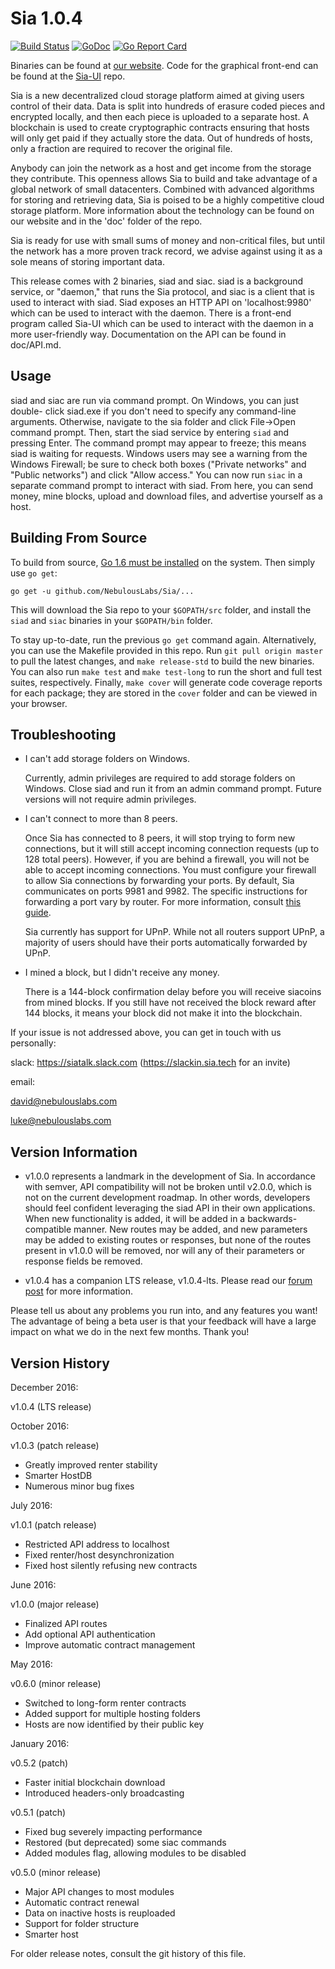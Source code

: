 Sia 1.0.4
=========

[![Build Status](https://travis-ci.org/NebulousLabs/Sia.svg?branch=master)](https://travis-ci.org/NebulousLabs/Sia)
[![GoDoc](https://godoc.org/github.com/NebulousLabs/Sia?status.svg)](https://godoc.org/github.com/NebulousLabs/Sia)
[![Go Report Card](https://goreportcard.com/badge/github.com/NebulousLabs/Sia)](https://goreportcard.com/report/github.com/NebulousLabs/Sia)

Binaries can be found at [our website](https://sia.tech). Code for the graphical front-end can be found at the [Sia-UI](https://github.com/NebulousLabs/Sia-UI) repo.

Sia is a new decentralized cloud storage platform aimed at giving users control
of their data. Data is split into hundreds of erasure coded pieces and
encrypted locally, and then each piece is uploaded to a separate host. A
blockchain is used to create cryptographic contracts ensuring that hosts will
only get paid if they actually store the data. Out of hundreds of hosts, only a
fraction are required to recover the original file.

Anybody can join the network as a host and get income from the storage they
contribute. This openness allows Sia to build and take advantage of a global
network of small datacenters. Combined with advanced algorithms for storing and
retrieving data, Sia is poised to be a highly competitive cloud storage
platform. More information about the technology can be found on our website and
in the 'doc' folder of the repo.

Sia is ready for use with small sums of money and non-critical files, but until
the network has a more proven track record, we advise against using it as a
sole means of storing important data.

This release comes with 2 binaries, siad and siac. siad is a background
service, or "daemon," that runs the Sia protocol, and siac is a client that is
used to interact with siad. Siad exposes an HTTP API on 'localhost:9980' which
can be used to interact with the daemon. There is a front-end program called
Sia-UI which can be used to interact with the daemon in a more user-friendly
way. Documentation on the API can be found in doc/API.md.

Usage
-----

siad and siac are run via command prompt. On Windows, you can just double-
click siad.exe if you don't need to specify any command-line arguments.
Otherwise, navigate to the sia folder and click File->Open command prompt.
Then, start the siad service by entering `siad` and pressing Enter. The
command prompt may appear to freeze; this means siad is waiting for requests.
Windows users may see a warning from the Windows Firewall; be sure to check
both boxes ("Private networks" and "Public networks") and click "Allow
access." You can now run `siac` in a separate command prompt to interact with
siad. From here, you can send money, mine blocks, upload and download
files, and advertise yourself as a host.

Building From Source
--------------------

To build from source, [Go 1.6 must be installed](https://golang.org/doc/install)
on the system. Then simply use `go get`:

```
go get -u github.com/NebulousLabs/Sia/...
```

This will download the Sia repo to your `$GOPATH/src` folder, and install the
`siad` and `siac` binaries in your `$GOPATH/bin` folder.

To stay up-to-date, run the previous `go get` command again. Alternatively, you
can use the Makefile provided in this repo. Run `git pull origin master` to
pull the latest changes, and `make release-std` to build the new binaries. You
can also run `make test` and `make test-long` to run the short and full test
suites, respectively. Finally, `make cover` will generate code coverage reports
for each package; they are stored in the `cover` folder and can be viewed in
your browser.

Troubleshooting
---------------

- I can't add storage folders on Windows.

  Currently, admin privileges are required to add storage folders on Windows.
  Close siad and run it from an admin command prompt. Future versions will not
  require admin privileges.

- I can't connect to more than 8 peers.

  Once Sia has connected to 8 peers, it will stop trying to form new
  connections, but it will still accept incoming connection requests (up to 128
  total peers). However, if you are behind a firewall, you will not be able to
  accept incoming connections. You must configure your firewall to allow Sia
  connections by forwarding your ports. By default, Sia communicates on ports
  9981 and 9982. The specific instructions for forwarding a port vary by
  router. For more information, consult [this guide](http://portfoward.com).

  Sia currently has support for UPnP. While not all routers support UPnP, a
  majority of users should have their ports automatically forwarded by UPnP.

- I mined a block, but I didn't receive any money.

  There is a 144-block confirmation delay before you will receive siacoins from
  mined blocks. If you still have not received the block reward after 144
  blocks, it means your block did not make it into the blockchain.

If your issue is not addressed above, you can get in touch with us personally:

  slack: https://siatalk.slack.com (https://slackin.sia.tech for an invite)

  email:
  
  david@nebulouslabs.com
  
  luke@nebulouslabs.com

Version Information
-------------------

- v1.0.0 represents a landmark in the development of Sia. In accordance with
  semver, API compatibility will not be broken until v2.0.0, which is not on
  the current development roadmap. In other words, developers should feel
  confident leveraging the siad API in their own applications. When new
  functionality is added, it will be added in a backwards-compatible manner.
  New routes may be added, and new parameters may be added to existing routes
  or responses, but none of the routes present in v1.0.0 will be removed, nor
  will any of their parameters or response fields be removed.

- v1.0.4 has a companion LTS release, v1.0.4-lts. Please read our [forum post](http://forum.sia.tech/topic/793/november-2016-update-roadmap)
  for more information.

Please tell us about any problems you run into, and any features you want! The
advantage of being a beta user is that your feedback will have a large impact
on what we do in the next few months. Thank you!

Version History
---------------

December 2016:

v1.0.4 (LTS release)

October 2016:

v1.0.3 (patch release)
- Greatly improved renter stability
- Smarter HostDB
- Numerous minor bug fixes

July 2016:

v1.0.1 (patch release)
- Restricted API address to localhost
- Fixed renter/host desynchronization
- Fixed host silently refusing new contracts

June 2016:

v1.0.0 (major release)
- Finalized API routes
- Add optional API authentication
- Improve automatic contract management

May 2016:

v0.6.0 (minor release)
- Switched to long-form renter contracts
- Added support for multiple hosting folders
- Hosts are now identified by their public key

January 2016:

v0.5.2 (patch)
- Faster initial blockchain download
- Introduced headers-only broadcasting

v0.5.1 (patch)
- Fixed bug severely impacting performance
- Restored (but deprecated) some siac commands
- Added modules flag, allowing modules to be disabled

v0.5.0 (minor release)
- Major API changes to most modules
- Automatic contract renewal
- Data on inactive hosts is reuploaded
- Support for folder structure
- Smarter host

For older release notes, consult the git history of this file.
